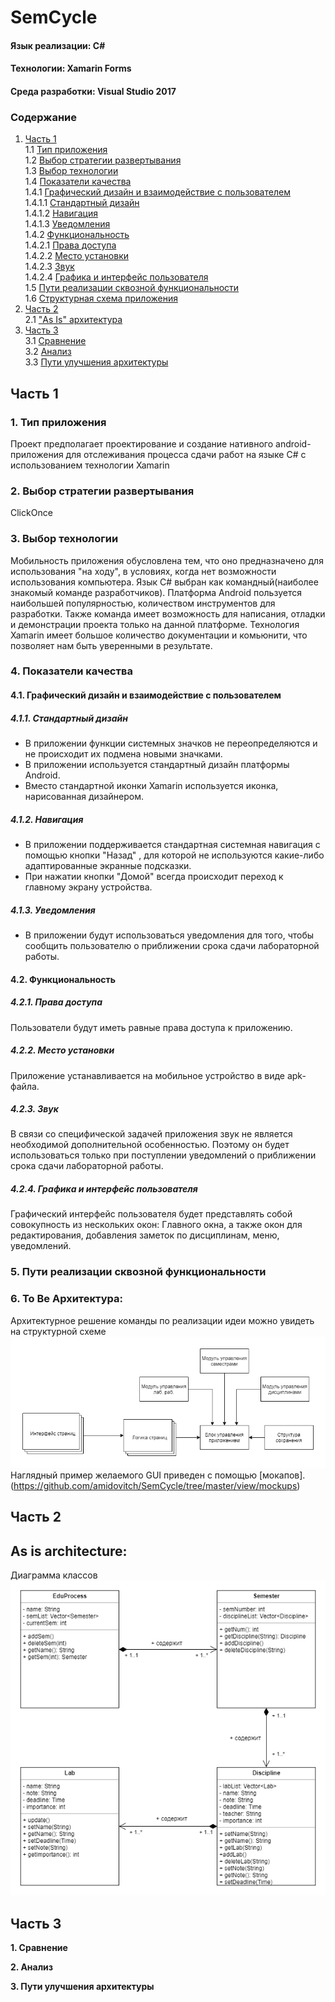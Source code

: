 # SemCycle
#### Язык реализации: C#  
#### Технологии: Xamarin Forms  
#### Среда разработки: Visual Studio 2017  

### Содержание
1. [Часть 1](#part1) <br>
  1.1 [Тип приложения](#1) <br>
  1.2 [Выбор стратегии развертывания](#2) <br>
  1.3 [Выбор технологии](#3) <br>
  1.4 [Показатели качества](#4) <br>
    1.4.1 [Графический дизайн и взаимодействие с пользователем](#4.1) <br>
		1.4.1.1 [Стандартный дизайн](#4.1.1) <br>
		1.4.1.2 [Навигация](#4.1.2) <br>
		1.4.1.3 [Уведомления](#4.1.3) <br>
	1.4.2 [Функциональность](#4.2) <br>
		1.4.2.1 [Права доступа](#4.2.1) <br>
		1.4.2.2 [Место установки](#4.2.2) <br>
		1.4.2.3 [Звук](#4.2.3) <br>
		1.4.2.4 [Графика и интерфейс пользователя](#4.2.4) <br>
  1.5 [Пути реализации сквозной функциональности](#5) <br>
  1.6 [Структурная схема приложения](#6) <br>
2. [Часть 2](#part2)      
  2.1 ["As Is" архитектура](#as_is)
3. [Часть 3](#part3)   
  3.1 [Сравнение](#compare)  
  3.2 [Анализ](#analysis)   
  3.3 [Пути улучшения архитектуры](#way_upgrade)  


## Часть 1 <a name="part1"></a>

### 1. Тип приложения <a name="1"></a>
Проект предполагает проектирование и создание нативного android-приложения для отслеживания процесса сдачи работ на языке C# с использованием технологии Xamarin

### 2. Выбор стратегии развертывания <a name="2"></a>
ClickOnce

### 3. Выбор технологии <a name="3"></a>
Мобильность приложения обусловлена тем, что оно предназначено для использования "на ходу", в условиях, когда нет возможности использования компьютера.
Язык C# выбран как командный(наиболее знакомый команде разработчиков).
Платформа Android пользуется наибольшей популярностью, количеством инструментов для разработки. Также команда имеет возможность для написания, отладки и демонстрации проекта только на данной платформе.
Технология Xamarin имеет большое количество документации и комьюнити, что позволяет нам быть уверенными в результате.

### 4. Показатели качества <a name="4"></a>
#### 4.1. Графический дизайн и взаимодействие с пользователем <a name="4.1"></a>
##### 4.1.1. Стандартный дизайн <a name="4.1.1"></a>
* В приложении функции системных значков не переопределяются и не происходит их подмена новыми значками.
* В приложении используется стандартный дизайн платформы Android.
* Вместо стандартной иконки Xamarin используется иконка, нарисованная дизайнером. 
##### 4.1.2. Навигация <a name="4.1.2"></a>
* В приложении поддерживается стандартная системная навигация с помощью кнопки "Назад" , для которой не используются какие-либо адаптированные экранные подсказки.
* При нажатии кнопки "Домой" всегда происходит переход к главному экрану устройства.
##### 4.1.3. Уведомления <a name="4.1.3"></a>
* В приложении будут использоваться уведомления для того, чтобы сообщить пользователю о приближении срока сдачи лабораторной работы.
#### 4.2. Функциональность <a name="4.2"></a>
##### 4.2.1. Права доступа <a name="4.2.1"></a>
Пользователи будут иметь равные права доступа к приложению.

##### 4.2.2. Место установки <a name="4.2.2"></a>
Приложение устанавливается на мобильное устройство в виде apk-файла.

##### 4.2.3. Звук <a name="4.2.3"></a>
В связи со специфической задачей приложения звук не является необходимой дополнительной особенностью. Поэтому он будет использоваться только при поступлении уведомлений о приближении срока сдачи лабораторной работы. 

##### 4.2.4. Графика и интерфейс пользователя <a name="4.2.4"></a>
Графический интерфейс пользователя будет представлять собой совокупность из нескольких окон: Главного окна, а также окон для редактирования, добавления заметок по дисциплинам, меню, уведомлений.

### 5. Пути реализации сквозной функциональности <a name="5"></a>

### 6. To Be Архитектура: <a name="6"></a>
Архитектурное решение команды по реализации идеи можно увидеть на структурной схеме
![](https://github.com/amidovitch/SemCycle/blob/master/view/architecture/structure.png) <br>
Наглядный пример желаемого GUI приведен с помощью [мокапов].(https://github.com/amidovitch/SemCycle/tree/master/view/mockups) <br>

 
## Часть 2 <a name="part2"/></a>
 
 
## As is architecture:<a name="as_is"/></a>
 Диаграмма классов <br>
 ![](https://github.com/amidovitch/SemCycle/blob/master/documentation/DiagramsUML/classes/ClassDiagram.png)  <br>
 
## Часть 3 <a name="part3"/></a>

  
**1. Сравнение** <a name="compare"/></a>

 
**2. Анализ** <a name="analysis"/></a>

 
**3. Пути улучшения архитектуры** <a name="way_upgrade"/></a>

